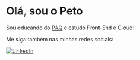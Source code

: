 # Olá, sou o Peto

Sou educando do [PAQ](http://prototipandoaquebrada.org/) e  estudo Front-End e Cloud! 



Me siga também nas minhas redes sociais:
  
[![LinkedIn](https://img.shields.io/badge/LinkedIn-0077B5?style=for-the-badge&logo=linkedin&logoColor=white)](https://www.linkedin.com/in/matheus-henrique-2911a622b/)

